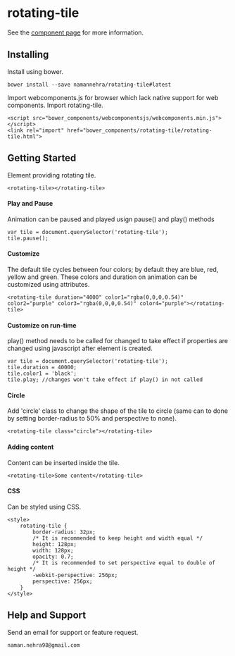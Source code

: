 rotating-tile
=============

See the [component page](https://namannehra.github.io/rotating-tile/) for more information.

## Installing

Install using bower.
```
bower install --save namannehra/rotating-tile#latest
```

Import webcomponents.js for browser which lack native support for web components. Import rotating-tile.
```
<script src="bower_components/webcomponentsjs/webcomponents.min.js"></script>
<link rel="import" href="bower_components/rotating-tile/rotating-tile.html">
```

## Getting Started

Element providing rotating tile.
```
<rotating-tile></rotating-tile>
```

#### Play and Pause
Animation can be paused and played usign pause() and play() methods
```
var tile = document.querySelector('rotating-tile');
tile.pause();
```

#### Customize
The default tile cycles between four colors; by default they are blue, red, yellow and green. These colors and duration on animation can be customized using attributes.
```
<rotating-tile duration="4000" color1="rgba(0,0,0,0.54)" color2="purple" color3="rgba(0,0,0,0.54)" color4="purple"></rotating-tile>
```

#### Customize on run-time
play() method needs to be called for changed to take effect if properties are changed using javascript after element is created.
```
var tile = document.querySelector('rotating-tile');
tile.duration = 40000;
tile.color1 = 'black';
tile.play; //changes won't take effect if play() in not called
```

#### Circle
Add 'circle' class to change the shape of the tile to circle (same can to done by setting border-radius to 50% and perspective to none).
```
<rotating-tile class="circle"></rotating-tile>
```

#### Adding content
Content can be inserted inside the tile.
```
<rotating-tile>Some content</rotating-tile>
```

#### CSS
Can be styled using CSS.
```
<style>
	rotating-tile {
		border-radius: 32px;
		/* It is recommended to keep height and width equal */
		height: 128px;
		width: 128px;
		opacity: 0.7;
		/* It is recommended to set perspective equal to double of height */
		-webkit-perspective: 256px;
		perspective: 256px;
	}
</style>
```

## Help and Support

Send an email for support or feature request.
```
naman.nehra98@gmail.com
```